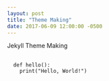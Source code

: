 ```yaml
---
layout: post
title: "Theme Making"
date: 2017-06-09 12:00:00 -0500
---
```


Jekyll Theme Making

<pre>
  <code class="language-python">
  def hello():
    print("Hello, World!")
  </code>
</pre>
